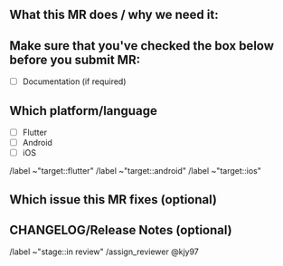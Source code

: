 ## What this MR does / why we need it:


## Make sure that you've checked the box below before you submit MR:

- [ ] Documentation (if required)


## Which platform/language

- [ ] Flutter
- [ ] Android
- [ ] iOS

<!--- Remove non applying label commands below -->
/label ~"target::flutter" 
/label ~"target::android" 
/label ~"target::ios" 

## Which issue this MR fixes (optional)


## CHANGELOG/Release Notes (optional)


/label ~"stage::in review"
/assign_reviewer @kjy97



